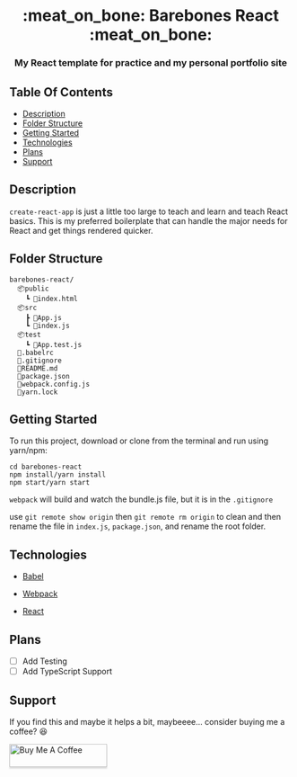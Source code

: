 <h1 align="center">:meat_on_bone: Barebones React :meat_on_bone:</h1>
<h3 align="center">My React template for practice and my personal portfolio site</h3>

## Table Of Contents

-   [Description](#description)
-   [Folder Structure](#folder-structure)
-   [Getting Started](#getting-started)
-   [Technologies](#technologies)
-   [Plans](#plans)
-   [Support](#support)

## Description

`create-react-app` is just a little too large to teach and learn and teach React basics. This is my preferred boilerplate that can handle the major needs for React and get things rendered quicker.

## Folder Structure

```
barebones-react/
  📦public
    ┗ 📜index.html
  📦src
    ┣ 📜App.js
    ┗ 📜index.js
  📦test
    ┗ 📜App.test.js
  📜.babelrc
  📜.gitignore
  📜README.md
  📜package.json
  📜webpack.config.js
  📜yarn.lock
```

## Getting Started

To run this project, download or clone from the terminal and run using yarn/npm:

```
cd barebones-react
npm install/yarn install
npm start/yarn start
```

`webpack` will build and watch the bundle.js file, but it is in the `.gitignore`

use `git remote show origin` then `git remote rm origin` to clean and then rename the file in `index.js`, `package.json`, and rename the root folder.

## Technologies

-   [Babel](https://babeljs.io/)

-   [Webpack](https://webpack.js.org/)

-   [React](https://reactjs.org/)

## Plans

-   [ ] Add Testing
-   [ ] Add TypeScript Support

## Support

If you find this and maybe it helps a bit, maybeeee... consider buying me a coffee? :laughing:

<a href="https://www.buymeacoffee.com/haywooddjohnson" target="_blank"><img src="https://www.buymeacoffee.com/assets/img/custom_images/orange_img.png" alt="Buy Me A Coffee" style="height: 41px !important;width: 174px !important;box-shadow: 0px 3px 2px 0px rgba(190, 190, 190, 0.5) !important;-webkit-box-shadow: 0px 3px 2px 0px rgba(190, 190, 190, 0.5) !important;" ></a>
